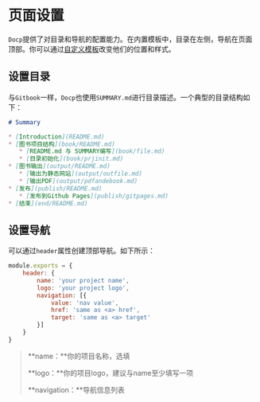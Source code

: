 # 页面设置

`Docp`提供了对目录和导航的配置能力。在内置模板中，目录在左侧，导航在页面顶部。你可以通过[自定义模板](自定义模板.html)改变他们的位置和样式。

## 设置目录

与`Gitbook`一样，`Docp`也使用`SUMMARY.md`进行目录描述。一个典型的目录结构如下：

```markdown
# Summary

* [Introduction](README.md)
* [图书项目结构](book/README.md)
   * [README.md 与 SUMMARY编写](book/file.md)
   * [目录初始化](book/prjinit.md)
* [图书输出](output/README.md)
   * [输出为静态网站](output/outfile.md)
   * [输出PDF](output/pdfandebook.md)
* [发布](publish/README.md)
   * [发布到Github Pages](publish/gitpages.md)
* [结束](end/README.md)
```

## 设置导航

可以通过`header`属性创建顶部导航。如下所示：

```javascript
module.exports = {
	header: {
		name: 'your project name',
		logo: 'your project logo',
		navigation: [{
			value: 'nav value',
			href: 'same as <a> href',
			target: 'same as <a> target'
		}]
	}
}
```

> **name：**你的项目名称，选填
>
> **logo：**你的项目logo，建议与name至少填写一项
>
> **navigation：**导航信息列表

